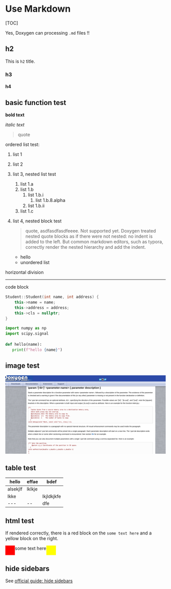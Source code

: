 # Use Markdown

[TOC]

Yes, Doxygen can processing `.md` files !! 



## h2

This is `h2` title.



### h3

#### h4

## basic function test

**bold text**

*italic text*

> quote

ordered list test:

1. list 1

2. list 2

3. list 3, nested list test

   1. list 1.a
   2. list 1.b
      1. list 1.b.i
         1. list 1.b.8.alpha
      2. list 1.b.ii
   3. list 1.c

4. list 4, nested block test

   > quote, asdfasdfasdfeeee. Not supported yet. Doxygen treated nested quote blocks as if there were not nested: no indent is added to the left. But common markdown editors, such as typora, correctly render the nested hierarchy and add the indent.

   * hello
   * unordered list



horizontal division

---------------------

code block

```cpp
Student::Student(int name, int address) {
    this->name = name;
    this->address = address;
    this->cls = nullptr;
}
```

```python
import numpy as np
import scipy.signal

def hello(name):
   print(f"hello {name}")

```


## image test

![](typora/test-image.png)


## table test

| hello    | effae  | bdef       |
| -------- | ------ | ---------- |
| alsekjlf | lklkje |            |
| lkke     |        | lkjldkjkfe |
| ---      | --     | dfe        |





## html test

If rendered correctly, there is a red block on the `some text here` and a yellow block on the right.

<div style="display: flex;">
    <div style="display: block; width: 30px; height: 30px; background-color: red;"></div>
    <div>some text here</div>
    <div style="display: block; width: 30px; height: 30px; background-color: yellow;"></div>
</div>


## hide sidebars

See [official guide: hide sidebars](https://squidfunk.github.io/mkdocs-material/setup/setting-up-navigation/#hiding-the-sidebars)
